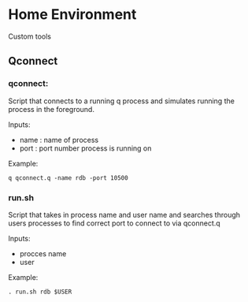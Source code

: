 # Home Environment

Custom tools

## Qconnect

### qconnect:

Script that connects to a running q process and simulates running the process in the foreground.

Inputs:

- name : name of process
- port : port number process is running on

Example:
```
q qconnect.q -name rdb -port 10500
```
### run.sh

Script that takes in process name and user name and searches through users processes to find correct port to connect to via qconnect.q

Inputs:

- procces name
- user

Example:
```
. run.sh rdb $USER
```
